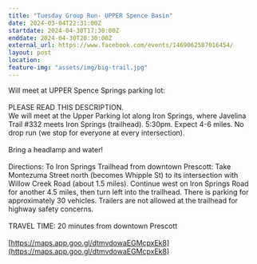 ```yaml
---
title: "Tuesday Group Run- UPPER Spence Basin"
date: 2024-03-04T22:31:00Z
startdate: 2024-04-30T17:30:00Z
enddate: 2024-04-30T20:30:00Z
external_url: https://www.facebook.com/events/1469062587016454/
layout: post
location: 
feature-img: "assets/img/big-trail.jpg"
---
```


Will meet at UPPER Spence Springs parking lot&#58; <br>
  <br>
  PLEASE READ THIS DESCRIPTION. <br>
  We will meet at the Upper Parking lot along Iron Springs, where Javelina Trail #332 meets Iron Springs (trailhead). 5&#58;30pm. Expect 4-6 miles. No drop run (we stop for everyone at every intersection). <br>
  <br>
  Bring a headlamp and water!<br>
  <br>
  Directions&#58; To Iron Springs Trailhead from downtown Prescott&#58; Take Montezuma Street north (becomes Whipple St) to its intersection with Willow Creek Road (about 1.5 miles). Continue west on Iron Springs Road for another 4.5 miles, then turn left into the trailhead. There is parking for approximately 30 vehicles. Trailers are not allowed at the trailhead for highway safety concerns.<br>
  <br>
  TRAVEL TIME&#58; 20 minutes from downtown Prescott<br>
  <br>
  [https://maps.app.goo.gl/dtmvdowaEGMcpxEk8](https://maps.app.goo.gl/dtmvdowaEGMcpxEk8) <br>
  <br>
  
